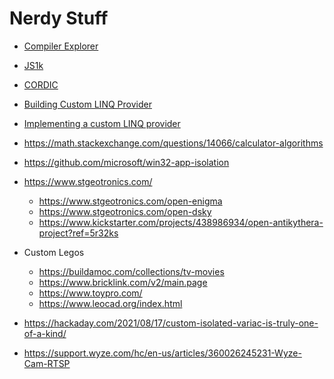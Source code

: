# Nerdy Stuff

- [Compiler Explorer](https://godbolt.org/)
- [JS1k](https://js1k.com/)
- [CORDIC](https://en.wikipedia.org/wiki/CORDIC)
- [Building Custom LINQ Provider](https://learn.microsoft.com/en-us/previous-versions/ee672195(v=msdn.10))
- [Implementing a custom LINQ provider](https://jacopretorius.net/2010/01/implementing-a-custom-linq-provider.html)
- https://math.stackexchange.com/questions/14066/calculator-algorithms
- https://github.com/microsoft/win32-app-isolation

- https://www.stgeotronics.com/
  - https://www.stgeotronics.com/open-enigma
  - https://www.stgeotronics.com/open-dsky
  - https://www.kickstarter.com/projects/438986934/open-antikythera-project?ref=5r32ks
- Custom Legos
  - https://buildamoc.com/collections/tv-movies
  - https://www.bricklink.com/v2/main.page
  - https://www.toypro.com/
  - https://www.leocad.org/index.html
- https://hackaday.com/2021/08/17/custom-isolated-variac-is-truly-one-of-a-kind/
- https://support.wyze.com/hc/en-us/articles/360026245231-Wyze-Cam-RTSP
